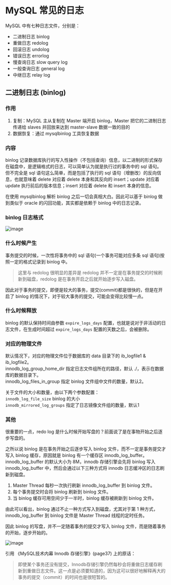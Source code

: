 # MySQL 常见的日志

MySQL 中有七种日志文件，分别是：

+ 二进制日志 binlog
+ 重做日志 redolog
+ 回滚日志 undolog
+ 错误日志 errorlog
+ 慢查询日志 slow query log
+ 一般查询日志 general log
+ 中继日志 relay log

## 二进制日志 (binlog)

### 作用

1. 复制：MySQL 主从复制在 Master 端开启 binlog，Master 把它的二进制日志传递给 slaves 并回放来达到 master-slave 数据一致的目的
2. 数据恢复：通过 mysqlbinlog 工具恢复数据

### 内容

binlog 记录数据库执行的写入性操作（不包括查询）信息，以二进制的形式保存在磁盘中，是逻辑格式的日志，可以简单认为就是执行过的事务中的 sql 语句。
但不完全是 sql 语句这么简单，而是包括了执行的 sql 语句（增删改）的反向信息，也就意味着 delete 对应着 delete 本身和其反向的 insert；update 对应着 update 执行前后的版本信息；insert 对应着 delete 和 insert 本身的信息。

在使用 mysqlbinlog 解析 binlog 之后一切会真相大白。因此可以基于 binlog 做到类似于 oracle 的闪回功能，其实都是依赖于 binlog 中的日志记录。

### binlog 日志格式

![image](https://github.com/TomatoZ7/notes-of-tz/blob/master/images/mysql_log2.png)

### 什么时候产生

事务提交的时候，一次性将事务中的 sql 语句(一个事务可能对应多条 sql 语句)按照一定的格式记录到 binlog 中。

> 这里与 redolog 很明显的差异是 redolog 并不一定是在事务提交的时候刷新到磁盘，redolog 是在事务开启之后就开始逐步写入磁盘。

因此对于事务的提交，即便是较大的事务，提交(commit)都是很快的，但是在开启了 binlog 的情况下，对于较大事务的提交，可能会变得比较慢一点。

### 什么时候释放

binlog 的默认保持时间由参数 `expire_logs_days` 配置，也就是说对于非活动的日志文件，在生成时间超过 `expire_logs_days` 配置的天数之后，会被删除。

### 对应的物理文件

默认情况下，对应的物理文件位于数据库的 data 目录下的 ib_logfile1 & ib_logfile2。<br/>
innodb_log_group_home_dir 指定日志文件组所在的路径，默认 ./，表示在数据库的数据目录下。<br/>
innodb_log_files_in_group 指定 binlog 文件组中文件的数量，默认2。

关于文件的大小和数量，由以下两个参数配置：<br/>
`innodb_log_file_size` binlog 的大小<br/>
`innodb_mirrored_log_groups` 指定了日志镜像文件组的数量，默认1

### 其他

很重要的一点，redo log 是什么时候开始写盘的？前面说了是在事物开始之后逐步写盘的。

之所以说 binlog 是在事务开始之后逐步写入 binlog 文件，而不一定是事务提交才写入 binlog 缓存，原因就是 binlog 有一个缓存区 innodb_log_buffer。innodb_log_buffer 的默认大小为 8M，innodb 存储引擎会先将 binlog 写入 innodb_log_buffer 中，然后会通过以下三种方式将 innodb 日志缓冲区的日志刷新到磁盘。

1. Master Thread 每秒一次执行刷新 innodb_log_buffer 到 binlog 文件。
2. 每个事务提交时会将 binlog 刷新到 binlog 文件。
3. 当 binlog 缓存可用空间少于一半时，binlog 缓存被刷新到 binlog 文件。

由此可以看出，binlog 通过不止一种方式写入到磁盘，尤其对于第 1 种方式，innodb_log_buffer 到 binlog 文件是 Master Thread 线程的定时任务。

因此 binlog 的写盘，并不一定随着事务的提交才写入 binlog 文件，而是随着事务的开始，逐步开始的。

![image](https://github.com/TomatoZ7/notes-of-tz/blob/master/images/mysql_log1.png)

引用 《MySQL技术内幕 Innodb 存储引擎》(page37) 上的原话：

> 即使某个事务还没有提交，Innodb存储引擎仍然每秒会将重做日志缓存刷新到重做日志文件。这一点是必须要知道的，因为这可以很好地解释再大的事务的提交（commit）的时间也是很短暂的。